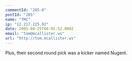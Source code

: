 ```yaml
---
commentId: "285-0"
postId: "285"
name: "TMC"
ip: "12.217.225.92"
date: 2005-08-25T06:05:52.000Z
email: "tom@mcallister.ws"
url: "http://tom.mcallister.ws"
---
```

<p>Plus, their second round pick was a kicker named Nugent.</p>